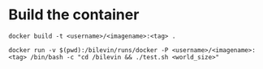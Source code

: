 # Build the container
`docker build -t <username>/<imagename>:<tag> .`


`docker run -v $(pwd):/bilevin/runs/docker -P <username>/<imagename>:<tag> /bin/bash -c "cd /bilevin && ./test.sh <world_size>"`
